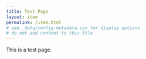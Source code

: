 ```yaml
---
title: Test Page 
layout: item
permalink: /item.html
# see _data/config-metadata.csv for display options
# do not add content to this file
---
```


This is a test page.
